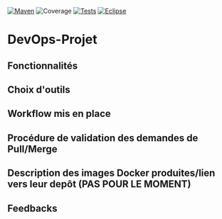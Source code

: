 [![Maven](https://maven-badges.herokuapp.com/maven-central/cz.jirutka.rsql/rsql-parser/badge.svg)](https://maven.apache.org/)
![Coverage](https://img.shields.io/endpoint?url=https://gist.githubusercontent.com/Ogawakin/8e07fede48571430cfd340cb3829b165/raw/766b11478a7ee75a0711215402ab5f9df1e862e6/DevOps-Projet-jacoco-coverage.json)
[![Tests](https://badgen.net/badge/icon/Tests?icon=bitcoin-lightning&label)](https://junit.org/junit5/)
[![Eclipse](https://badgen.net/badge/icon/eclipse?icon=eclipse&label)](https://junit.org/junit5/)

# **DevOps-Projet**

## **Fonctionnalités**

## **Choix d'outils**

## **Workflow mis en place**

## **Procédure de validation des demandes de Pull/Merge**

## **Description des images Docker produites/lien vers leur depôt (PAS POUR LE MOMENT)**

## **Feedbacks**
